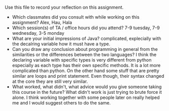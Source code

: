 Use this file to record your reflection on this assignment.

- Which classmates did you consult with while working on this assignment?
Alex, Hau, Hala
- Which session(s) of TA / office hours did you attend?
7-9 tuesday, 7-9 wednesday, 3-5 monday
- What are your initial impressions of Java? 
complicated, explecially with the decalring variable how it must have a type.
- Can you draw any conclusion about programming in general from the similarities or the differences between the two languages? 
I think the declaring variable with specific types is very different from python especially as each type has their own specific methods. It is a lot more complicated than python. On the other hand some stuff that are pretty similar are loops and print statement. Even though, their syntax changed at the core they are still very similar. 
- What worked, what didn't, what advice would you give someone taking this course in the future?
What didn't work is just trying to brute force it alone. I think working together with some people later on really helped me and I would suggest others to do the same.
